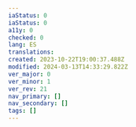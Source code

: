 ```yaml
---
iaStatus: 0
iaStatus: 0
a11y: 0
checked: 0
lang: ES
translations: 
created: 2023-10-22T19:00:37.488Z
modified: 2024-03-13T14:33:29.822Z
ver_major: 0
ver_minor: 1
ver_rev: 21
nav_primary: []
nav_secondary: []
tags: []
---
```

